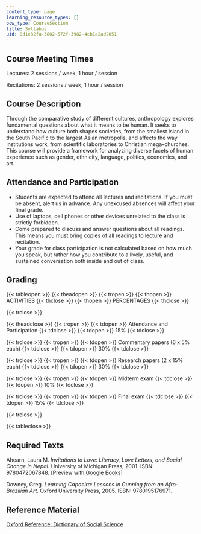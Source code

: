 ```yaml
---
content_type: page
learning_resource_types: []
ocw_type: CourseSection
title: Syllabus
uid: 0d1e32fa-3802-572f-3982-4cb1a2ad2051
---
```


Course Meeting Times
--------------------

Lectures: 2 sessions / week, 1 hour / session

Recitations: 2 sessions / week, 1 hour / session

Course Description
------------------

Through the comparative study of different cultures, anthropology explores fundamental questions about what it means to be human. It seeks to understand how culture both shapes societies, from the smallest island in the South Pacific to the largest Asian metropolis, and affects the way institutions work, from scientific laboratories to Christian mega-churches. This course will provide a framework for analyzing diverse facets of human experience such as gender, ethnicity, language, politics, economics, and art.

Attendance and Participation
----------------------------

*   Students are expected to attend all lectures and recitations. If you must be absent, alert us in advance. Any unexcused absences will affect your final grade.
*   Use of laptops, cell phones or other devices unrelated to the class is strictly forbidden.
*   Come prepared to discuss and answer questions about all readings. This means you must bring copies of all readings to lecture and recitation.
*   Your grade for class participation is not calculated based on how much you speak, but rather how you contribute to a lively, useful, and sustained conversation both inside and out of class.

Grading
-------

{{< tableopen >}}
{{< theadopen >}}
{{< tropen >}}
{{< thopen >}}
ACTIVITIES
{{< thclose >}}
{{< thopen >}}
PERCENTAGES
{{< thclose >}}

{{< trclose >}}

{{< theadclose >}}
{{< tropen >}}
{{< tdopen >}}
Attendance and Participation
{{< tdclose >}}
{{< tdopen >}}
15%
{{< tdclose >}}

{{< trclose >}}
{{< tropen >}}
{{< tdopen >}}
Commentary papers (6 x 5% each)
{{< tdclose >}}
{{< tdopen >}}
30%
{{< tdclose >}}

{{< trclose >}}
{{< tropen >}}
{{< tdopen >}}
Research papers (2 x 15% each)
{{< tdclose >}}
{{< tdopen >}}
30%
{{< tdclose >}}

{{< trclose >}}
{{< tropen >}}
{{< tdopen >}}
Midterm exam
{{< tdclose >}}
{{< tdopen >}}
10%
{{< tdclose >}}

{{< trclose >}}
{{< tropen >}}
{{< tdopen >}}
Final exam
{{< tdclose >}}
{{< tdopen >}}
15%
{{< tdclose >}}

{{< trclose >}}

{{< tableclose >}}

Required Texts
--------------

Ahearn, Laura M. _Invitations to Love: Literacy, Love Letters, and Social Change in Nepal_. University of Michigan Press, 2001. ISBN: 9780472067848. \[Preview with [Google Books](http://books.google.com/books?id=VsdAA8fmL88C&printsec=frontcover)\]

Downey, Greg. _Learning Capoeira: Lessons in Cunning from an Afro-Brazilian Art_. Oxford University Press, 2005. ISBN: 9780195176971.

Reference Material
------------------

[Oxford Reference: Dictionary of Social Science](http://www.oxfordreference.com/view/10.1093/acref/9780195123715.001.0001/acref-9780195123715)